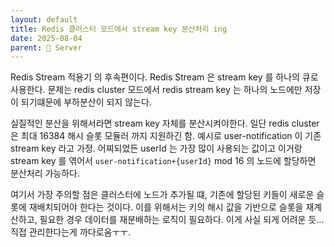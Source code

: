 ```yaml
---
layout: default
title: Redis 클러스터 모드에서 stream key 분산처리 ing
date: 2025-08-04
parent: 📌 Server
---
```


Redis Stream 적용기 의 후속편이다. Redis Stream 은 stream key 를 하나의 큐로 사용한다. 문제는 redis cluster 모드에서 redis stream key 는 하나의 노드에만 저장이 되기떄문에 부하분산이 되지 않는다.

실질적인 분산을 위해서라면 stream key 자체를 분산시켜야한다. 일단 redis cluster 은 최대 16384 해시 슬롯 모듈러 까지 지원하긴 함. 예시로 user-notification 이 기존 stream key 라고 가정. 어찌되었든 userId 는 가장 많이 사용되는 값이고 이거랑 stream key 를 엮어서 `user-notification+{userId}` mod 16 의 노드에 할당하면 분산처리 가능하다.

여기서 가장 주의할 점은 클러스터에 노드가 추가될 떄, 기존에 할당된 키들이 새로운 슬롯에 재배치되어야 한다는 것이다. 이를 위해서는 키의 해시 값을 기반으로 슬롯을 재계산하고, 필요한 경우 데이터를 재분배하는 로직이 필요하다. 이게 사실 되게 어려운 듯... 직접 관리한다는게 까다로움ㅜㅜ.